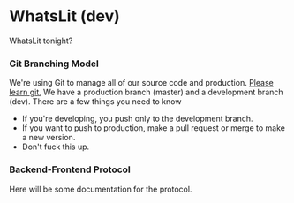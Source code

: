 # WhatsLit (dev)
WhatsLit tonight?

### Git Branching Model
We're using Git to manage all of our source code and production. [Please learn git.](https://www.atlassian.com/git/tutorials/) We have a production branch (master) and a development branch (dev). There are a few things you need to know
 *  If you're developing, you push only to the development branch.
 * If you want to push to production, make a pull request or merge to make a new version.
 * Don't fuck this up.

### Backend-Frontend Protocol
Here will be some documentation for the protocol.
